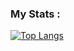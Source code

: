 ### My Stats :
[![Top Langs](https://github-readme-stats.vercel.app/api/top-langs/?username=VGeser)](https://github.com/anuraghazra/github-readme-stats)
